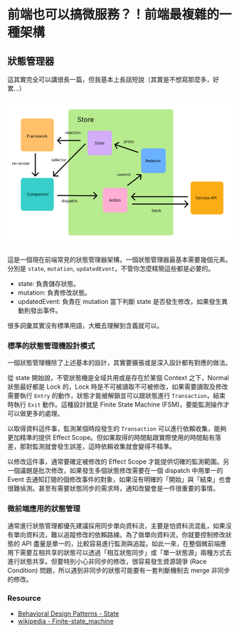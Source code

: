 # 前端也可以搞微服務？！前端最複雜的一種架構

## 狀態管理器

這其實完全可以講很長一篇，但我基本上長話短說（其實是不想寫那麼多，好累...）

![image](./images/State-Manager-data-flow-v2.png)

這是一個現在前端常見的狀態管理器架構，一個狀態管理器最基本需要幾個元素。分別是 `state`, `mutation`, `updatedEvent`，不管你怎麼精簡這些都是必要的。

- state: 負責儲存狀態。
- mutation: 負責修改狀態。
- updatedEvent: 負責在 mutation 當下判斷 state 是否發生修改，如果發生異動則發出事件。

很多詞彙其實沒有標準用語，大概去理解到含義就可以。

### 標準的狀態管理機設計模式

一個狀態管理機除了上述基本的設計，其實要擴張或是深入設計都有對應的做法。

從 state 開始說，不管狀態機是全域共用或是存在於某個 Context 之下，Normal 狀態最好都是 Lock 的，Lock 時是不可被讀取不可被修改，如果需要讀取及修改需要執行 `Entry` 的動作，狀態才能被解鎖並可以跟狀態進行 `Transaction`，結束時執行 `Exit` 動作。這種設計就是 Finite State Machine (FSM)，要能監測操作才可以做更多的處理。

以取得資料這件事，監測某個時段發生的 `Transaction` 可以進行依賴收集，能夠更加精準的提供 Effect Scope。但如果取得的時間點跟實際使用的時間點有落差，那對監測就會發生誤差，這時依賴收集就會變得不精準。

以修改這件事，通常要確定被修改的 Effect Scope 才能提供切確的監測範圍。另一個議題是批次修改，如果發生多個狀態修改需要在一個 dispatch 中用單一的 Event 去通知訂閱的個修改事件的對象，如果沒有明確的「開始」與「結束」也會很難偵測。甚至有需要狀態同步的需求時，通知改變會是一件很重要的事情。

### 微前端應用的狀態管理

通常進行狀態管理都優先建議採用同步單向資料流，主要是怕資料流混亂，如果沒有單向資料流，難以追蹤修改的依賴路線。為了做單向資料流，你就要控制修改狀態的 API 盡量是單一的，比較容易進行監測與追蹤。如此一來，在整個微前端應用下需要互相共享的狀態可以透過「相互狀態同步」或「單一狀態源」兩種方式去進行狀態共享。但要特別小心非同步的修改，很容易發生資源競爭 (Race Condition) 問題，所以遇到非同步的狀態可能要有一套判斷機制去 merge 非同步的修改。

### Resource

- [Behavioral Design Patterns - State](https://refactoring.guru/design-patterns/state)
- [wikipedia - Finite-state_machine](https://en.wikipedia.org/wiki/Finite-state_machine)
